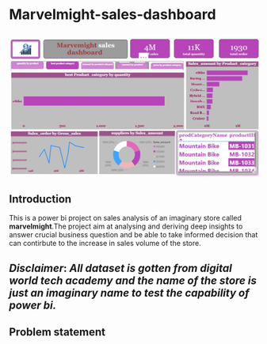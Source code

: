 # Marvelmight-sales-dashboard
![](https://github.com/smartalyst/marvelmight-sales-dashboard/blob/main/marvel%20sd%20best%20product.jpg)
---
## Introduction

This is a power bi project on sales analysis of an imaginary store called **marvelmight**.The project aim at analysing and deriving deep insights to answer crucial business question and be able to take informed decision that can contirbute to the increase in sales volume of the store.

**_Disclaimer_**: _All dataset is gotten from digital world tech academy and the name of the store is just an imaginary name to test the capability of power bi._
---
## Problem statement


